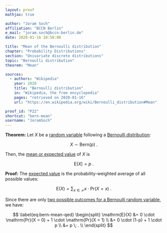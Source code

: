 ```yaml
---
layout: proof
mathjax: true

author: "Joram Soch"
affiliation: "BCCN Berlin"
e_mail: "joram.soch@bccn-berlin.de"
date: 2020-01-16 10:58:00

title: "Mean of the Bernoulli distribution"
chapter: "Probability Distributions"
section: "Univariate discrete distributions"
topic: "Bernoulli distribution"
theorem: "Mean"

sources:
  - authors: "Wikipedia"
    year: 2020
    title: "Bernoulli distribution"
    in: "Wikipedia, the free encyclopedia"
    pages: "retrieved on 2020-01-16"
    url: "https://en.wikipedia.org/wiki/Bernoulli_distribution#Mean"

proof_id: "P22"
shortcut: "bern-mean"
username: "JoramSoch"
---
```



**Theorem:** Let $X$ be a [random variable](/D/rvar) following a [Bernoulli distribution](/D/bern):

$$ \label{eq:bern}
X \sim \mathrm{Bern}(p) \; .
$$

Then, the [mean or expected value](/D/ev) of $X$ is

$$ \label{eq:bern-mean}
\mathrm{E}(X) = p \; .
$$


**Proof:** The [expected value](/D/ev) is the probability-weighted average of all possible values:

$$ \label{eq:mean}
\mathrm{E}(X) = \sum_{x \in \mathcal{X}} x \cdot \mathrm{Pr}(X = x) \; .
$$

Since there are only [two possible outcomes for a Bernoulli random variable](/P/bern-pmf), we have:

$$ \label{eq:bern-mean-qed}
\begin{split}
\mathrm{E}(X) &= 0 \cdot \mathrm{Pr}(X = 0) + 1 \cdot \mathrm{Pr}(X = 1) \\
&= 0 \cdot (1-p) + 1 \cdot p \\
&= p \; . \\
\end{split}
$$